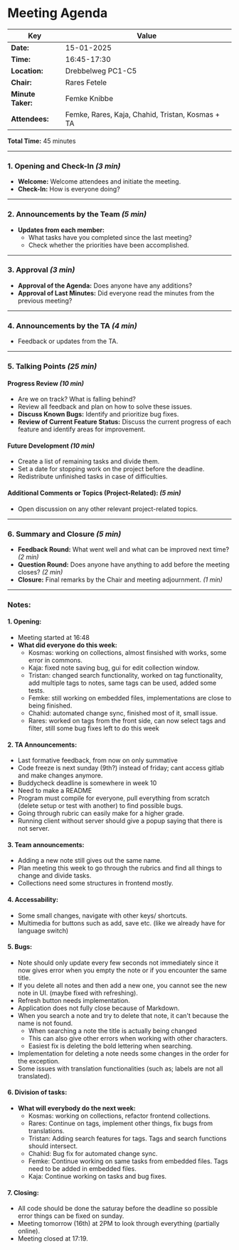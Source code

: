 # Meeting Agenda

| Key           | Value                                            |
|---------------|--------------------------------------------------|
| **Date:**     | 15-01-2025                                       |
| **Time:**     | 16:45-17:30                                      |
| **Location:** | Drebbelweg PC1-C5                                |
| **Chair:**    | Rares Fetele                                     |
| **Minute Taker:** | Femke Knibbe                                     |
| **Attendees:** | Femke, Rares, Kaja, Chahid, Tristan, Kosmas + TA |

**Total Time:** 45 minutes

---

### 1. Opening and Check-In *(3 min)*
- **Welcome:** Welcome attendees and initiate the meeting.
- **Check-In:** How is everyone doing?

---

### 2. Announcements by the Team *(5 min)*
- **Updates from each member:**
    - What tasks have you completed since the last meeting?
    - Check whether the priorities have been accomplished.

---

### 3. Approval *(3 min)*
- **Approval of the Agenda:** Does anyone have any additions?
- **Approval of Last Minutes:** Did everyone read the minutes from the previous meeting?

---

### 4. Announcements by the TA *(4 min)*
- Feedback or updates from the TA.

---

### 5. Talking Points *(25 min)*
#### **Progress Review** *(10 min)*
- Are we on track? What is falling behind?
- Review all feedback and plan on how to solve these issues.
- **Discuss Known Bugs:** Identify and prioritize bug fixes.
- **Review of Current Feature Status:** Discuss the current progress of each feature and identify areas for improvement.

#### **Future Development** *(10 min)*
- Create a list of remaining tasks and divide them.
- Set a date for stopping work on the project before the deadline.
- Redistribute unfinished tasks in case of difficulties.

#### **Additional Comments or Topics (Project-Related):** *(5 min)*
- Open discussion on any other relevant project-related topics.

---

### 6. Summary and Closure *(5 min)*
- **Feedback Round:** What went well and what can be improved next time? *(2 min)*
- **Question Round:** Does anyone have anything to add before the meeting closes? *(2 min)*
- **Closure:** Final remarks by the Chair and meeting adjournment. *(1 min)*

---

### Notes:
#### 1. Opening:
- Meeting started at 16:48
- **What did everyone do this week:**
    - Kosmas: working on collections, almost finsished with works, some error in commons.
    - Kaja: fixed note saving bug, gui for edit collection window.
    - Tristan: changed search functionality, worked on tag functionality, add multiple tags to notes, same tags can be used, added some tests.
    - Femke: still working on embedded files, implementations are close to being finished. 
    - Chahid: automated change sync, finished most of it, small issue.
    - Rares: worked on tags from the front side, can now select tags and filter, still some bug fixes left to do this week

#### 2. TA Announcements: 
- Last formative feedback, from now on only summative 
- Code freeze is next sunday (9th?) instead of friday; cant access gitlab and make changes anymore.
- Buddycheck deadline is somewhere in week 10
- Need to make a README
- Program must compile for everyone, pull everything from scratch (delete setup or test with another) to find possible bugs.
- Going through rubric can easily make for a higher grade. 
- Running client without server should give a popup saying that there is not server. 

#### 3. Team announcements: 
- Adding a new note still gives out the same name.
- Plan meeting this week to go through the rubrics and find all things to change and divide tasks.
- Collections need some structures in frontend mostly.

#### 4. Accessability:
- Some small changes, navigate with other keys/ shortcuts. 
- Multimedia for buttons such as add, save etc. (like we already have for language switch)

#### 5. Bugs:
- Note should only update every few seconds not immediately since it now gives error when you empty the note or if you encounter the same title.
- If you delete all notes and then add a new one, you cannot see the new note in UI. (maybe fixed with refreshing).
- Refresh button needs implementation.
- Application does not fully close because of Markdown.
- When you search a note and try to delete that note, it can't because the name is not found. 
    - When searching a note the title is actually being changed 
    - This can also give other errors when working with other characters. 
    - Easiest fix is deleting the bold lettering when searching. 
- Implementation for deleting a note needs some changes in the order for the exception.
- Some issues with translation functionalities (such as; labels are not all translated). 

#### 6. Division of tasks:
- **What will everybody do the next week:** 
    - Kosmas: working on collections, refactor frontend collections.
    - Rares: Continue on tags, implement other things, fix bugs from translations. 
    - Tristan: Adding search features for tags. Tags and search functions should intersect. 
    - Chahid: Bug fix for automated change sync. 
    - Femke: Continue working on same tasks from embedded files. Tags need to be added in embedded files.
    - Kaja: Continue working on tasks and bug fixes. 

#### 7. Closing:
- All code should be done the saturay before the deadline so possible error things can be fixed on sunday. 
- Meeting tomorrow (16th) at 2PM to look through everything (partially online). 
- Meeting closed at 17:19. 


